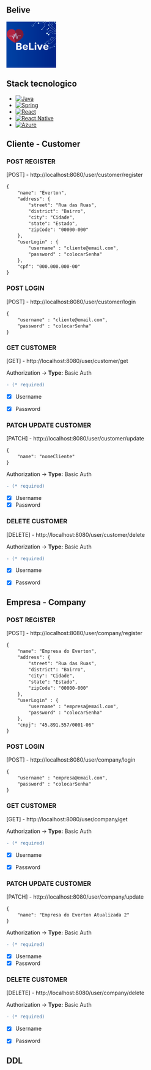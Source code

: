 ## Belive

<img align="center" alt="BeLive-HTML" height="120" width="130" src="https://github.com/samuelnovaiscavelho/img_BeLive/blob/main/Belive1.png">

## Stack tecnologico
* [![Java][Java]][Java-url]
* [![Spring][Spring]][Spring-url]
* [![React][React]][React-url]
* [![React Native][React Native]][React Native-url]
* [![Azure][Azure]][Azure-url]

## Cliente - Customer
### POST REGISTER

[POST] - http://localhost:8080/user/customer/register
```
{
	"name": "Everton",
	"address": {
		"street": "Rua das Ruas",
		"district": "Bairro",
		"city": "Cidade",
		"state": "Estado",
		"zipCode": "00000-000"
	},
	"userLogin" : {
		"username" : "cliente@email.com",
		"password" : "colocarSenha"
	},
	"cpf": "000.000.000-00"
}
```

### POST LOGIN

[POST] - http://localhost:8080/user/customer/login
```
{
	"username" : "cliente@email.com",
	"password" : "colocarSenha"
}
```

### GET CUSTOMER

[GET] - http://localhost:8080/user/customer/get

Authorization -> **Type:** Basic Auth

```diff
- (* required)
```
- [x] Username
- [x] Password


### PATCH UPDATE CUSTOMER

[PATCH] - http://localhost:8080/user/customer/update
```
{
	"name": "nomeCliente"
}
```
Authorization -> **Type:** Basic Auth

```diff
- (* required)
```
- [x] Username
- [x] Password

### DELETE CUSTOMER

[DELETE] - http://localhost:8080/user/customer/delete

Authorization -> **Type:** Basic Auth

```diff
- (* required)
```
- [x] Username
- [x] Password


## Empresa - Company

### POST REGISTER

[POST] - http://localhost:8080/user/company/register
```
{
	"name": "Empresa do Everton",
	"address": {
		"street": "Rua das Ruas",
		"district": "Bairro",
		"city": "Cidade",
		"state": "Estado",
		"zipCode": "00000-000"
	},
	"userLogin" : {
		"username" : "empresa@email.com",
		"password" : "colocarSenha"
	},
	"cnpj": "45.891.557/0001-06"
}

```
### POST LOGIN

[POST] - http://localhost:8080/user/company/login

```
{
	"username" : "empresa@email.com",
	"password" : "colocarSenha"
}
```

### GET CUSTOMER

[GET] - http://localhost:8080/user/company/get

Authorization -> **Type:** Basic Auth

```diff
- (* required)
```
- [x] Username
- [x] Password


### PATCH UPDATE CUSTOMER

[PATCH] - http://localhost:8080/user/company/update
```
{
	"name": "Empresa do Everton Atualizada 2"
}
```
Authorization -> **Type:** Basic Auth

```diff
- (* required)
```
- [x] Username
- [x] Password

### DELETE CUSTOMER

[DELETE] - http://localhost:8080/user/company/delete

Authorization -> **Type:** Basic Auth

```diff
- (* required)
```
- [x] Username
- [x] Password


## DDL
```

```

<!-- MARKDOWN LINKS & IMAGES -->
<!-- https://www.markdownguide.org/basic-syntax/#reference-style-links -->
[Java]: https://img.shields.io/badge/java-%23ED8B00.svg?style=for-the-badge&logo=java&logoColor=white
[Java-url]: https://www.java.com/pt-BR/download/
[React]: https://img.shields.io/badge/React-20232A?style=for-the-badge&logo=react&logoColor=61DAFB
[React-url]: https://reactjs.org/
[Spring]: https://img.shields.io/badge/spring-%236DB33F.svg?style=for-the-badge&logo=spring&logoColor=white
[Spring-url]: https://spring.io/projects/spring-framework
[React Native]: https://img.shields.io/badge/react_native-%2320232a.svg?style=for-the-badge&logo=react&logoColor=%2361DAFB
[React Native-url]: https://reactnative.dev/
[Azure]: https://img.shields.io/badge/azure-%230072C6.svg?style=for-the-badge&logo=microsoftazure&logoColor=white
[Azure-url]: https://azure.microsoft.com/pt-br/

